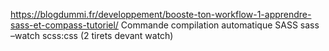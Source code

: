 https://blogdummi.fr/developpement/booste-ton-workflow-1-apprendre-sass-et-compass-tutoriel/
Commande compilation automatique SASS
sass –watch scss:css (2 tirets devant watch)
